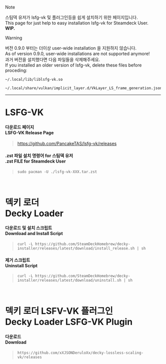 > [!NOTE]
> 스팀덱 유저가 lsfg-vk 및 플러그인등을 쉽게 설치하기 위한 페이지입니다.   
> This page for just help to easy installation lsfg-vk for Steamdeck User.   
> **WIP.**

> [!WARNING]
> 버전 0.9.0 부터는 더이상 user-wide installation 을 지원하지 않습니다.   
> As of version 0.9.0, user-wide installations are not supported anymore!   
> 과거 버전을 설치했다면 다음 파일들을 삭제해주세요.   
> If you installed an older version of lsfg-vk, delete these files before proceding:
> ```
> ~/.local/lib/liblsfg-vk.so
> ```   
> ```
> ~/.local/share/vulkan/implicit_layer.d/VkLayer_LS_frame_generation.json
> ```
---
# LSFG-VK
#### 다운로드 페이지<br />LSFG-VK Release Page
> <https://github.com/PancakeTAS/lsfg-vk/releases>

#### .zst 파일 설치 명령어 for 스팀덱 유저<br />.zst FILE for Steamdeck User
> ```
> sudo pacman -U ./lsfg-vk-XXX.tar.zst
> ```

<br />

# 덱키 로더<br />Decky Loader
#### 다운로드 및 설치 스크립트<br />Download and Install Script
> ```
> curl -L https://github.com/SteamDeckHomebrew/decky-installer/releases/latest/download/install_release.sh | sh
> ```
#### 제거 스크립트<br />Uninstall Script
> ```
> curl -L https://github.com/SteamDeckHomebrew/decky-installer/releases/latest/download/uninstall.sh | sh
> ```

<br />

# 덱키 로더 LSFV-VK 플러그인<br />Decky Loader LSFG-VK Plugin
#### 다운로드<br />Download
> ```
> https://github.com/xXJSONDeruloXx/decky-lossless-scaling-vk/releases
> ```
